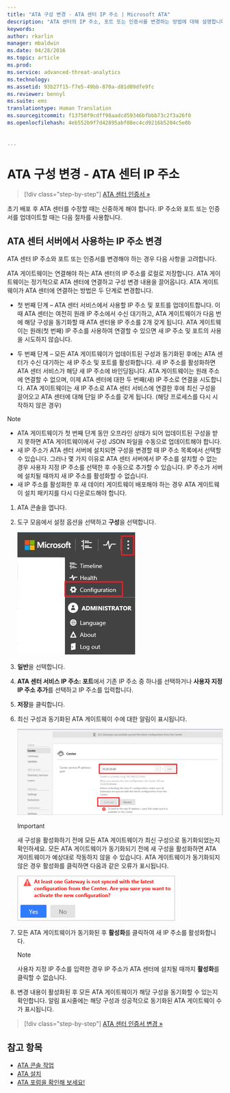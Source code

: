 ```yaml
---
title: "ATA 구성 변경 - ATA 센터 IP 주소 | Microsoft ATA"
description: "ATA 센터의 IP 주소, 포트 또는 인증서를 변경하는 방법에 대해 설명합니다."
keywords: 
author: rkarlin
manager: mbaldwin
ms.date: 04/28/2016
ms.topic: article
ms.prod: 
ms.service: advanced-threat-analytics
ms.technology: 
ms.assetid: 93b27f15-f7e5-49bb-870a-d81d09dfe9fc
ms.reviewer: bennyl
ms.suite: ems
translationtype: Human Translation
ms.sourcegitcommit: f13750f9cdff98aadcd59346bfbbb73c2f3a26f0
ms.openlocfilehash: 4eb552b9f7d42895abf08ec4cd9216b5204c5e0b


---
```


# ATA 구성 변경 - ATA 센터 IP 주소

>[!div class="step-by-step"]
[ATA 센터 인증서 »](modifying-ata-config-centercert.md)

초기 배포 후 ATA 센터를 수정할 때는 신중하게 해야 합니다. IP 주소와 포트 또는 인증서를 업데이트할 때는 다음 절차를 사용합니다.

## ATA 센터 서버에서 사용하는 IP 주소 변경
ATA 센터 IP 주소와 포트 또는 인증서를 변경해야 하는 경우 다음 사항을 고려합니다.

ATA 게이트웨이는 연결해야 하는 ATA 센터의 IP 주소를 로컬로 저장합니다. ATA 게이트웨이는 정기적으로 ATA 센터에 연결하고 구성 변경 내용을 끌어옵니다. ATA 게이트웨이가 ATA 센터에 연결하는 방법은 두 단계로 변경합니다.

-   첫 번째 단계 – ATA 센터 서비스에서 사용할 IP 주소 및 포트를 업데이트합니다. 이때 ATA 센터는 여전히 원래 IP 주소에서 수신 대기하고, ATA 게이트웨이가 다음 번에 해당 구성을 동기화할 때 ATA 센터용 IP 주소를 2개 갖게 됩니다. ATA 게이트웨이는 원래(첫 번째) IP 주소를 사용하여 연결할 수 있으면 새 IP 주소 및 포트의 사용을 시도하지 않습니다.

-   두 번째 단계 – 모든 ATA 게이트웨이가 업데이트된 구성과 동기화된 후에는 ATA 센터가 수신 대기하는 새 IP 주소 및 포트를 활성화합니다. 새 IP 주소를 활성화하면 ATA 센터 서비스가 해당 새 IP 주소에 바인딩됩니다. ATA 게이트웨이는 원래 주소에 연결할 수 없으며, 이제 ATA 센터에 대한 두 번째(새) IP 주소로 연결을 시도합니다. ATA 게이트웨이는 새 IP 주소로 ATA 센터 서비스에 연결한 후에 최신 구성을 끌어오고 ATA 센터에 대해 단일 IP 주소를 갖게 됩니다. (해당 프로세스를 다시 시작하지 않은 경우)

> [!NOTE]
> -   ATA 게이트웨이가 첫 번째 단계 동안 오프라인 상태가 되어 업데이트된 구성을 받지 못하면 ATA 게이트웨이에서 구성 JSON 파일을 수동으로 업데이트해야 합니다.
> -   새 IP 주소가 ATA 센터 서버에 설치되면 구성을 변경할 때 IP 주소 목록에서 선택할 수 있습니다. 그러나 몇 가지 이유로 ATA 센터 서버에서 IP 주소를 설치할 수 없는 경우 사용자 지정 IP 주소를 선택한 후 수동으로 추가할 수 있습니다. IP 주소가 서버에 설치될 때까지 새 IP 주소를 활성화할 수 없습니다.
> -   새 IP 주소를 활성화한 후 새 데이터 게이트웨이 배포해야 하는 경우 ATA 게이트웨이 설치 패키지를 다시 다운로드해야 합니다.

1.  ATA 콘솔을 엽니다.

2.  도구 모음에서 설정 옵션을 선택하고 **구성**을 선택합니다.

    ![ATA 구성 설정 아이콘](media/ATA-config-icon.JPG)

3.  **일반**을 선택합니다.

4.  **ATA 센터 서비스 IP 주소: 포트**에서 기존 IP 주소 중 하나를 선택하거나 **사용자 지정 IP 주소 추가**를 선택하고 IP 주소를 입력합니다.

5.  **저장**을 클릭합니다.

6.  최신 구성과 동기화된 ATA 게이트웨이 수에 대한 알림이 표시됩니다.

    ![ATA 센터의 동기화된 게이트웨이 이미지](media/ATA-chge-IP-after-clicking-save.png)

    >[!IMPORTANT]
    >새 구성을 활성화하기 전에 모든 ATA 게이트웨이가 최신 구성으로 동기화되었는지 확인하세요. 모든 ATA 게이트웨이가 동기화되기 전에 새 구성을 활성화하면 ATA 게이트웨이가 예상대로 작동하지 않을 수 있습니다. ATA 게이트웨이가 동기화되지 않은 경우 활성화를 클릭하면 다음과 같은 오류가 표시됩니다.
    >
    >    ![ATA 게이트웨이 동기화 오류](media/ataGW-not-synced.png)


7.  모든 ATA 게이트웨이가 동기화된 후 **활성화**를 클릭하여 새 IP 주소를 활성화합니다.

    > [!NOTE]
    > 사용자 지정 IP 주소를 입력한 경우 IP 주소가 ATA 센터에 설치될 때까지 **활성화**를 클릭할 수 없습니다.

8.  변경 내용이 활성화된 후 모든 ATA 게이트웨이가 해당 구성을 동기화할 수 있는지 확인합니다. 알림 표시줄에는 해당 구성과 성공적으로 동기화된 ATA 게이트웨이 수가 표시됩니다.

>[!div class="step-by-step"]
[ATA 센터 인증서 변경 »](modifying-ata-config-centercert.md)


## 참고 항목
- [ATA 콘솔 작업](working-with-ata-console.md)
- [ATA 설치](install-ata.md)
- [ATA 포럼을 확인해 보세요!](https://social.technet.microsoft.com/Forums/security/home?forum=mata)



<!--HONumber=Jul16_HO4-->



